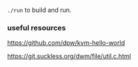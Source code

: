 `./run` to build and run.

### useful resources

https://github.com/dpw/kvm-hello-world

https://git.suckless.org/dwm/file/util.c.html
